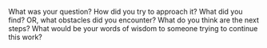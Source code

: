 What was your question?
How did you try to approach it?
What did you find? OR, what obstacles did you encounter?
What do you think are the next steps?
What would be your words of wisdom to someone trying to continue this work?
